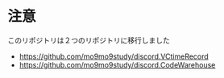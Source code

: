 # 注意
このリポジトリは２つのリポジトリに移行しました
- https://github.com/mo9mo9study/discord.VCtimeRecord
- https://github.com/mo9mo9study/discord.CodeWarehouse